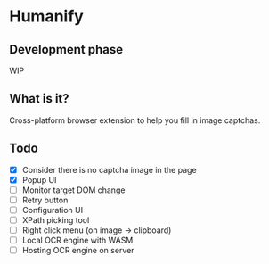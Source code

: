 # Humanify

## Development phase

WIP

## What is it?

Cross-platform browser extension to help you fill in image captchas.

## Todo

- [x] Consider there is no captcha image in the page
- [x] Popup UI
- [ ] Monitor target DOM change
- [ ] Retry button
- [ ] Configuration UI
- [ ] XPath picking tool
- [ ] Right click menu (on image -> clipboard)
- [ ] Local OCR engine with WASM
- [ ] Hosting OCR engine on server
